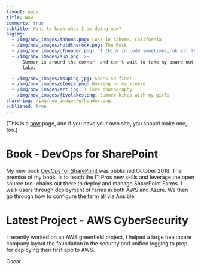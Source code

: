 ```yaml
---
layout: page
title: Now
comments: true
subtitle: Want to know what I am doing now?
bigimg:
  - /img/now_images/tahoma.png: Lost in Tahoma, California
  - /img/now_images/holdtherock.png: The Rock
  - /img/now_images/gfheader.png: 'I think in code sometimes, ok all the time!'
  - /img/now_images/sup.png: >-
      Summer is around the corner, and can't wait to take my board out on the
      lake.

  - /img/now_images/msuping.jpg: She's so fine!
  - /img/now_images/steeze.png: Working on my steeze
  - /img/now_images/art.jpg: I love photography
  - /img/now_images/fivelakes.png: Summer hikes with my girls
share-img: /img/now_images/gfheader.png
published: true
---
```

(This is a [now](http://nownownow.com/about) page, and if you have your own site, you should make one, too.)

# Book - DevOps for SharePoint
My new book [DevOps for SharePoint](https://www.amazon.com/DevOps-SharePoint-Terraform-Ansible-Vagrant/dp/1484236874/) was published October 2018.  The premise of my book, is to teach the IT Pros new skills and leverage the open source tool-chains out there to deploy and manage SharePoint Farms.  I walk users through deployment of farms in both AWS and Azure.  We then go through how to configure the farm all via Ansible.

# Latest Project - AWS CyberSecurity
I recently worked on an AWS greenfield project, I helped a large healthcare company layout the foundation in the security and unified logging to prep for deploying their first app to AWS.


Oscar

